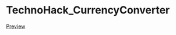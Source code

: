 # TechnoHack_CurrencyConverter
<a href="https://siddiscrazy.github.io/TechnoHack_CurrencyConverter/">Preview</a>
